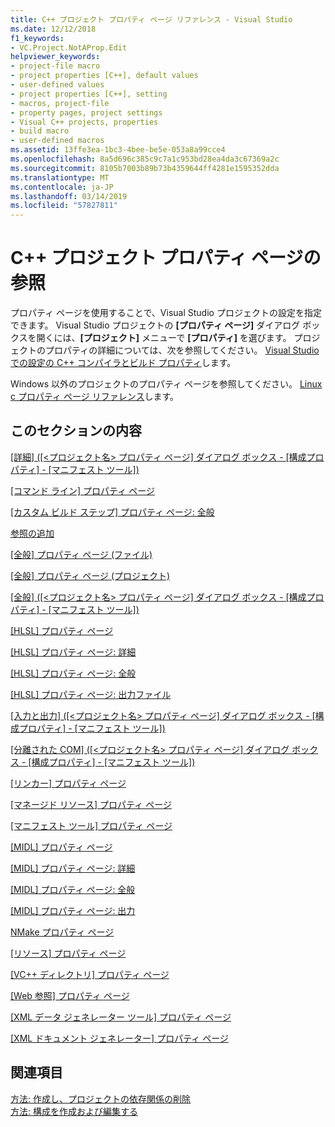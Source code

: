 ```yaml
---
title: C++ プロジェクト プロパティ ページ リファレンス - Visual Studio
ms.date: 12/12/2018
f1_keywords:
- VC.Project.NotAProp.Edit
helpviewer_keywords:
- project-file macro
- project properties [C++], default values
- user-defined values
- project properties [C++], setting
- macros, project-file
- property pages, project settings
- Visual C++ projects, properties
- build macro
- user-defined macros
ms.assetid: 13ffe3ea-1bc3-4bee-be5e-053a8a99cce4
ms.openlocfilehash: 8a5d696c385c9c7a1c953bd28ea4da3c67369a2c
ms.sourcegitcommit: 8105b7003b89b73b4359644ff4281e1595352dda
ms.translationtype: MT
ms.contentlocale: ja-JP
ms.lasthandoff: 03/14/2019
ms.locfileid: "57827811"
---
```

# <a name="c-project-property-page-reference"></a>C++ プロジェクト プロパティ ページの参照

プロパティ ページを使用することで、Visual Studio プロジェクトの設定を指定できます。 Visual Studio プロジェクトの **[プロパティ ページ]** ダイアログ ボックスを開くには、**[プロジェクト]** メニューで **[プロパティ]** を選びます。 プロジェクトのプロパティの詳細については、次を参照してください。 [Visual Studio での設定の C++ コンパイラとビルド プロパティ](../working-with-project-properties.md)します。

Windows 以外のプロジェクトのプロパティ ページを参照してください。 [Linux c プロパティ ページ リファレンス](../../linux/prop-pages-linux.md)します。

## <a name="in-this-section"></a>このセクションの内容

[[詳細] ([\<プロジェクト名> プロパティ ページ] ダイアログ ボックス - [構成プロパティ] - [マニフェスト ツール])](advanced-manifest-tool.md)

[[コマンド ライン] プロパティ ページ](command-line-property-pages.md)

[[カスタム ビルド ステップ] プロパティ ページ: 全般](custom-build-step-property-page-general.md)

[参照の追加](../adding-references-in-visual-cpp-projects.md)

[[全般] プロパティ ページ (ファイル)](general-property-page-file.md)

[[全般] プロパティ ページ (プロジェクト)](general-property-page-project.md)

[[全般] ([\<プロジェクト名> プロパティ ページ] ダイアログ ボックス - [構成プロパティ] - [マニフェスト ツール])](general-manifest-tool-configuration-properties.md)

[[HLSL] プロパティ ページ](hlsl-property-pages.md)

[[HLSL] プロパティ ページ: 詳細](hlsl-property-pages-advanced.md)

[[HLSL] プロパティ ページ: 全般](hlsl-property-pages-general.md)

[[HLSL] プロパティ ページ: 出力ファイル](hlsl-property-pages-output-files.md)

[[入力と出力] ([\<プロジェクト名> プロパティ ページ] ダイアログ ボックス - [構成プロパティ] - [マニフェスト ツール])](input-and-output-manifest-tool.md)

[[分離された COM] ([\<プロジェクト名> プロパティ ページ] ダイアログ ボックス - [構成プロパティ] - [マニフェスト ツール])](isolated-com-manifest-tool.md)

[[リンカー] プロパティ ページ](linker-property-pages.md)

[[マネージド リソース] プロパティ ページ](managed-resources-property-page.md)

[[マニフェスト ツール] プロパティ ページ](manifest-tool-property-pages.md)

[[MIDL] プロパティ ページ](midl-property-pages.md)

[[MIDL] プロパティ ページ: 詳細](midl-property-pages-advanced.md)

[[MIDL] プロパティ ページ: 全般](midl-property-pages-general.md)

[[MIDL] プロパティ ページ: 出力](midl-property-pages-output.md)

[NMake プロパティ ページ](nmake-property-page.md)

[[リソース] プロパティ ページ](resources-property-pages.md)

[[VC++ ディレクトリ] プロパティ ページ](vcpp-directories-property-page.md)

[[Web 参照] プロパティ ページ](web-references-property-page.md)

[[XML データ ジェネレーター ツール] プロパティ ページ](xml-data-generator-tool-property-page.md)

[[XML ドキュメント ジェネレーター] プロパティ ページ](xml-document-generator-tool-property-pages.md)

## <a name="see-also"></a>関連項目

[方法: 作成し、プロジェクトの依存関係の削除](/visualstudio/ide/how-to-create-and-remove-project-dependencies)<br>
[方法: 構成を作成および編集する](/visualstudio/ide/how-to-create-and-edit-configurations)
